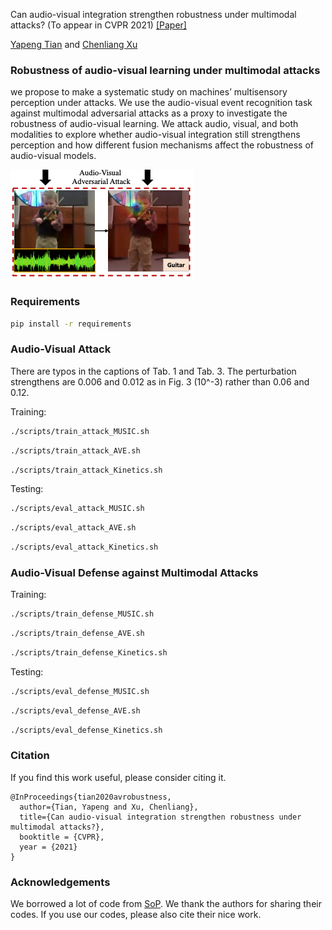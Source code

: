 Can audio-visual integration strengthen robustness under multimodal attacks? (To appear in CVPR 2021) [[Paper]](https://arxiv.org/pdf/2104.02000.pdf)

[Yapeng Tian](http://yapengtian.org/) and [Chenliang Xu](https://www.cs.rochester.edu/~cxu22/) 


### Robustness of audio-visual learning under multimodal attacks

we propose to make a systematic study on machines’ multisensory perception under attacks. We
use the audio-visual event recognition task against multimodal adversarial attacks as a proxy to investigate the robustness of audio-visual learning. We attack audio, visual,
and both modalities to explore whether audio-visual integration still strengthens perception and how different fusion
mechanisms affect the robustness of audio-visual models.

![image](doc/attack_fig.png)

### Requirements

```bash
pip install -r requirements
```
### Audio-Visual Attack
There are typos in the captions of Tab. 1 and Tab. 3. The perturbation strengthens are 0.006 and 0.012 as in Fig. 3 (10^-3) rather than 0.06 and 0.12.

Training:


```bash
./scripts/train_attack_MUSIC.sh
```

```bash
./scripts/train_attack_AVE.sh
```

```bash
./scripts/train_attack_Kinetics.sh
```

Testing: 

```bash
./scripts/eval_attack_MUSIC.sh
```

```bash
./scripts/eval_attack_AVE.sh
```


```bash
./scripts/eval_attack_Kinetics.sh
```


### Audio-Visual Defense against Multimodal Attacks 

Training:

```bash
./scripts/train_defense_MUSIC.sh
```

```bash
./scripts/train_defense_AVE.sh
```

```bash
./scripts/train_defense_Kinetics.sh
```

Testing: 

```bash
./scripts/eval_defense_MUSIC.sh
```

```bash
./scripts/eval_defense_AVE.sh
```


```bash
./scripts/eval_defense_Kinetics.sh
```


### Citation

If you find this work useful, please consider citing it.

<pre><code>@InProceedings{tian2020avrobustness,
  author={Tian, Yapeng and Xu, Chenliang},
  title={Can audio-visual integration strengthen robustness under multimodal attacks?},
  booktitle = {CVPR},
  year = {2021}
}
</code></pre>


 
 ### Acknowledgements
 
We borrowed a lot of code from [SoP](https://github.com/hangzhaomit/Sound-of-Pixels). We thank the authors for sharing their codes. If you use our codes, please also cite their nice work.
